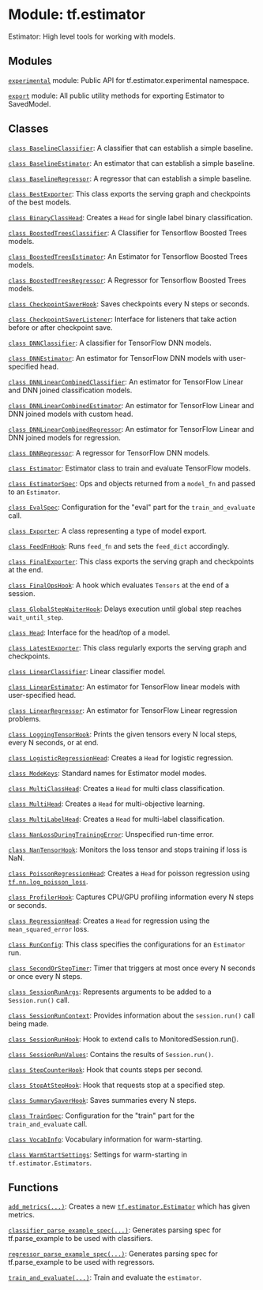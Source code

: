 <div itemscope itemtype="http://developers.google.com/ReferenceObject">
<meta itemprop="name" content="tf.estimator" />
<meta itemprop="path" content="Stable" />
</div>

# Module: tf.estimator

Estimator: High level tools for working with models.

## Modules

[`experimental`](../tf/estimator/experimental.md) module: Public API for tf.estimator.experimental namespace.

[`export`](../tf/estimator/export.md) module: All public utility methods for exporting Estimator to SavedModel.

## Classes

[`class BaselineClassifier`](../tf/estimator/BaselineClassifier.md): A classifier that can establish a simple baseline.

[`class BaselineEstimator`](../tf/estimator/BaselineEstimator.md): An estimator that can establish a simple baseline.

[`class BaselineRegressor`](../tf/estimator/BaselineRegressor.md): A regressor that can establish a simple baseline.

[`class BestExporter`](../tf/estimator/BestExporter.md): This class exports the serving graph and checkpoints of the best models.

[`class BinaryClassHead`](../tf/estimator/BinaryClassHead.md): Creates a `Head` for single label binary classification.

[`class BoostedTreesClassifier`](../tf/estimator/BoostedTreesClassifier.md): A Classifier for Tensorflow Boosted Trees models.

[`class BoostedTreesEstimator`](../tf/estimator/BoostedTreesEstimator.md): An Estimator for Tensorflow Boosted Trees models.

[`class BoostedTreesRegressor`](../tf/estimator/BoostedTreesRegressor.md): A Regressor for Tensorflow Boosted Trees models.

[`class CheckpointSaverHook`](../tf/estimator/CheckpointSaverHook.md): Saves checkpoints every N steps or seconds.

[`class CheckpointSaverListener`](../tf/estimator/CheckpointSaverListener.md): Interface for listeners that take action before or after checkpoint save.

[`class DNNClassifier`](../tf/estimator/DNNClassifier.md): A classifier for TensorFlow DNN models.

[`class DNNEstimator`](../tf/estimator/DNNEstimator.md): An estimator for TensorFlow DNN models with user-specified head.

[`class DNNLinearCombinedClassifier`](../tf/estimator/DNNLinearCombinedClassifier.md): An estimator for TensorFlow Linear and DNN joined classification models.

[`class DNNLinearCombinedEstimator`](../tf/estimator/DNNLinearCombinedEstimator.md): An estimator for TensorFlow Linear and DNN joined models with custom head.

[`class DNNLinearCombinedRegressor`](../tf/estimator/DNNLinearCombinedRegressor.md): An estimator for TensorFlow Linear and DNN joined models for regression.

[`class DNNRegressor`](../tf/estimator/DNNRegressor.md): A regressor for TensorFlow DNN models.

[`class Estimator`](../tf/estimator/Estimator.md): Estimator class to train and evaluate TensorFlow models.

[`class EstimatorSpec`](../tf/estimator/EstimatorSpec.md): Ops and objects returned from a `model_fn` and passed to an `Estimator`.

[`class EvalSpec`](../tf/estimator/EvalSpec.md): Configuration for the "eval" part for the `train_and_evaluate` call.

[`class Exporter`](../tf/estimator/Exporter.md): A class representing a type of model export.

[`class FeedFnHook`](../tf/estimator/FeedFnHook.md): Runs `feed_fn` and sets the `feed_dict` accordingly.

[`class FinalExporter`](../tf/estimator/FinalExporter.md): This class exports the serving graph and checkpoints at the end.

[`class FinalOpsHook`](../tf/estimator/FinalOpsHook.md): A hook which evaluates `Tensors` at the end of a session.

[`class GlobalStepWaiterHook`](../tf/estimator/GlobalStepWaiterHook.md): Delays execution until global step reaches `wait_until_step`.

[`class Head`](../tf/estimator/Head.md): Interface for the head/top of a model.

[`class LatestExporter`](../tf/estimator/LatestExporter.md): This class regularly exports the serving graph and checkpoints.

[`class LinearClassifier`](../tf/estimator/LinearClassifier.md): Linear classifier model.

[`class LinearEstimator`](../tf/estimator/LinearEstimator.md): An estimator for TensorFlow linear models with user-specified head.

[`class LinearRegressor`](../tf/estimator/LinearRegressor.md): An estimator for TensorFlow Linear regression problems.

[`class LoggingTensorHook`](../tf/estimator/LoggingTensorHook.md): Prints the given tensors every N local steps, every N seconds, or at end.

[`class LogisticRegressionHead`](../tf/estimator/LogisticRegressionHead.md): Creates a `Head` for logistic regression.

[`class ModeKeys`](../tf/estimator/ModeKeys.md): Standard names for Estimator model modes.

[`class MultiClassHead`](../tf/estimator/MultiClassHead.md): Creates a `Head` for multi class classification.

[`class MultiHead`](../tf/estimator/MultiHead.md): Creates a `Head` for multi-objective learning.

[`class MultiLabelHead`](../tf/estimator/MultiLabelHead.md): Creates a `Head` for multi-label classification.

[`class NanLossDuringTrainingError`](../tf/estimator/NanLossDuringTrainingError.md): Unspecified run-time error.

[`class NanTensorHook`](../tf/estimator/NanTensorHook.md): Monitors the loss tensor and stops training if loss is NaN.

[`class PoissonRegressionHead`](../tf/estimator/PoissonRegressionHead.md): Creates a `Head` for poisson regression using <a href="../tf/nn/log_poisson_loss.md"><code>tf.nn.log_poisson_loss</code></a>.

[`class ProfilerHook`](../tf/estimator/ProfilerHook.md): Captures CPU/GPU profiling information every N steps or seconds.

[`class RegressionHead`](../tf/estimator/RegressionHead.md): Creates a `Head` for regression using the `mean_squared_error` loss.

[`class RunConfig`](../tf/estimator/RunConfig.md): This class specifies the configurations for an `Estimator` run.

[`class SecondOrStepTimer`](../tf/estimator/SecondOrStepTimer.md): Timer that triggers at most once every N seconds or once every N steps.

[`class SessionRunArgs`](../tf/estimator/SessionRunArgs.md): Represents arguments to be added to a `Session.run()` call.

[`class SessionRunContext`](../tf/estimator/SessionRunContext.md): Provides information about the `session.run()` call being made.

[`class SessionRunHook`](../tf/estimator/SessionRunHook.md): Hook to extend calls to MonitoredSession.run().

[`class SessionRunValues`](../tf/estimator/SessionRunValues.md): Contains the results of `Session.run()`.

[`class StepCounterHook`](../tf/estimator/StepCounterHook.md): Hook that counts steps per second.

[`class StopAtStepHook`](../tf/estimator/StopAtStepHook.md): Hook that requests stop at a specified step.

[`class SummarySaverHook`](../tf/estimator/SummarySaverHook.md): Saves summaries every N steps.

[`class TrainSpec`](../tf/estimator/TrainSpec.md): Configuration for the "train" part for the `train_and_evaluate` call.

[`class VocabInfo`](../tf/estimator/VocabInfo.md): Vocabulary information for warm-starting.

[`class WarmStartSettings`](../tf/estimator/WarmStartSettings.md): Settings for warm-starting in `tf.estimator.Estimators`.

## Functions

[`add_metrics(...)`](../tf/estimator/add_metrics.md): Creates a new <a href="../tf/estimator/Estimator.md"><code>tf.estimator.Estimator</code></a> which has given metrics.

[`classifier_parse_example_spec(...)`](../tf/estimator/classifier_parse_example_spec.md): Generates parsing spec for tf.parse_example to be used with classifiers.

[`regressor_parse_example_spec(...)`](../tf/estimator/regressor_parse_example_spec.md): Generates parsing spec for tf.parse_example to be used with regressors.

[`train_and_evaluate(...)`](../tf/estimator/train_and_evaluate.md): Train and evaluate the `estimator`.

